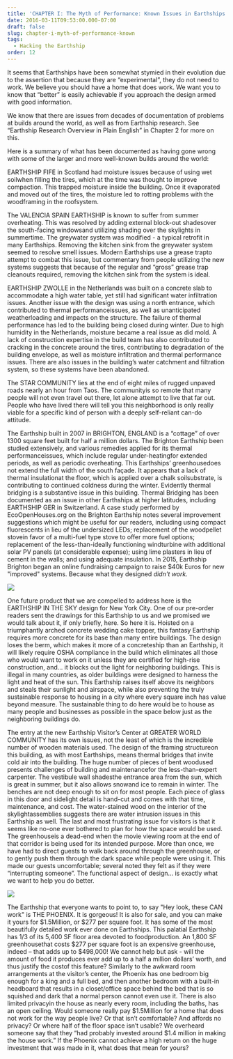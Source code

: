 ```yaml
---
title: 'CHAPTER I: The Myth of Performance: Known Issues in Earthships Worldwide'
date: 2016-03-11T09:53:00.000-07:00
draft: false
slug: chapter-i-myth-of-performance-known
tags:
  - Hacking the Earthship
order: 12
---
```


It seems that Earthships have been somewhat stymied in their evolution due to the assertion that because they are “experimental”, they do not need to work. We believe you should have a home that does work. We want you to know that “better” is easily achievable if you approach the design armed with good information. 



We know that there are issues from decades of documentation of problems at builds around the world, as well as from Earthship research. See “Earthship Research Overview in Plain English” in Chapter 2 for more on this.



Here is a summary of what has been documented as having gone wrong with some of the larger and more well-known builds around the world:



EARTHSHIP FIFE in Scotland had moisture issues because of using wet soilwhen filling the tires, which at the time was thought to improve compaction. This trapped moisture inside the building. Once it evaporated and moved out of the tires, the moisture led to rotting problems with the woodframing in the roofsystem.  


The VALENCIA SPAIN EARTHSHIP is known to suffer from summer overheating. This was resolved by adding external block-out shadesover the south-facing windowsand utilizing shading over the skylights in summertime. The greywater system was modified - a typical retrofit in many Earthships. Removing the kitchen sink from the greywater system seemed to resolve smell issues. Modern Earthships use a grease trapto attempt to combat this issue, but commentary from people utilizing the new systems suggests that because of the regular and “gross” grease trap cleanouts required, removing the kitchen sink from the system is ideal.



EARTHSHIP ZWOLLE in the Netherlands was built on a concrete slab to accommodate a high water table, yet still had significant water infiltration issues. Another issue with the design was using a north entrance, which contributed to thermal performanceissues, as well as unanticipated weatherloading and impacts on the structure. The failure of thermal performance has led to the building being closed during winter. Due to high humidity in the Netherlands, moisture became a real issue as did mold. A lack of construction expertise in the build team has also contributed to cracking in the concrete around the tires, contributing to degradation of the building envelope, as well as moisture infiltration and thermal performance issues. There are also issues in the building’s water catchment and filtration system, so these systems have been abandoned.



The STAR COMMUNITY lies at the end of eight miles of rugged unpaved roads nearly an hour from Taos. The communityis so remote that many people will not even travel out there, let alone attempt to live that far out. People who have lived there will tell you this neighborhood is only really viable for a specific kind of person with a deeply self-reliant can-do attitude. 



The Earthship built in 2007 in BRIGHTON, ENGLAND is a “cottage” of over 1300 square feet built for half a million dollars. The Brighton Earthship been studied extensively, and various remedies applied for its thermal performanceissues, which include regular under-heatingfor extended periods, as well as periodic overheating. This Earthships’ greenhousedoes not extend the full width of the south façade. It appears that a lack of thermal insulationat the floor, which is applied over a chalk soilsubstrate, is contributing to continued coldness during the winter. Evidently thermal bridging is a substantive issue in this building. Thermal Bridging has been documented as an issue in other Earthships at higher latitudes, including EARTHSHIP GER in Switzerland. A case study performed by EcoOpenHouses.org on the Brighton Earthship notes several improvement suggestions which might be useful for our readers, including using compact fluorescents in lieu of the undersized LEDs; replacement of the woodpellet stovein favor of a multi-fuel type stove to offer more fuel options; replacement of the less-than-ideally functioning windturbine with additional solar PV panels (at considerable expense); using lime plasters in lieu of cement in the walls; and using adequate insulation. In 2015, Earthship Brighton began an online fundraising campaign to raise $40k Euros for new "improved" systems. Because what they designed _didn't work._



![](/images/blog/legacy/EINTHESKY.jpg)



One future product that we are compelled to address here is the EARTHSHIP IN THE SKY design for New York City. One of our pre-order readers sent the drawings for this Earthship to us and we promised we would talk about it, if only briefly, here. So here it is. Hoisted on a triumphantly arched concrete wedding cake topper, this fantasy Earthship requires more concrete for its base than many entire buildings. The design loses the berm, which makes it more of a concreteship than an Earthship, it will likely require OSHA compliance in the build which eliminates all those who would want to work on it unless they are certified for high-rise construction, and… it blocks out the light for neighboring buildings. This is illegal in many countries, as older buildings were designed to harness the light and heat of the sun. This Earthship raises itself above its neighbors and steals their sunlight and airspace, while also preventing the truly sustainable response to housing in a city where every square inch has value beyond measure. The sustainable thing to do here would be to house as many people and businesses as possible in the space below just as the neighboring buildings do.  


The entry at the new Earthship Visitor’s Center at GREATER WORLD COMMUNITY has its own issues, not the least of which is the incredible number of wooden materials used. The design of the framing structureon this building, as with most Earthships, means thermal bridges that invite cold air into the building. The huge number of pieces of bent woodused presents challenges of building and maintenancefor the less-than-expert carpenter. The vestibule wall shadesthe entrance area from the sun, which is great in summer, but it also allows snowand ice to remain in winter. The benches are not deep enough to sit on for most people. Each piece of glass in this door and sidelight detail is hand-cut and comes with that time, maintenance, and cost. The water-stained wood on the interior of the skylightassemblies suggests there are water intrusion issues in this Earthship as well. The last and most frustrating issue for visitors is that it seems like no-one ever bothered to plan for how the space would be used. The greenhouseis a dead-end when the movie viewing room at the end of that corridor is being used for its intended purpose. More than once, we have had to direct guests to walk back around through the greenhouse, or to gently push them through the dark space while people were using it. This made our guests uncomfortable; several noted they felt as if they were “interrupting someone”. The functional aspect of design… is exactly what we want to help you do better. 



![](/images/blog/legacy/DSC05881%2B%2528Medium%2529.JPG)



The Earthship that everyone wants to point to, to say "Hey look, these CAN work" is THE PHOENIX. It is gorgeous! It is also for sale, and you can make it yours for $1.5Million, or $277 per square foot. It has some of the most beautifully detailed work ever done on Earthships. This palatial Earthship has 1/3 of its 5,400 SF floor area devoted to foodproduction. An 1,800 SF greenhousethat costs $277 per square foot is an expensive greenhouse, indeed – that adds up to $498,000! We cannot help but ask - will the amount of food it produces ever add up to a half a million dollars’ worth, and thus justify the costof this feature? Similarly to the awkward room arrangements at the visitor’s center, the Phoenix has one bedroom big enough for a king and a full bed, and then another bedroom with a built-in headboard that results in a closet/office space behind the bed that is so squished and dark that a normal person cannot even use it. There is also limited privacyin the house as nearly every room, including the baths, has an open ceiling. Would someone really pay $1.5Million for a home that does not work for the way people live? Or that isn’t comfortable? And affords no privacy? Or where half of the floor space isn’t usable? We overheard someone say that they “had probably invested around $1.4 million in making the house work.” If the Phoenix cannot achieve a high return on the huge investment that was made in it, what does that mean for yours?

